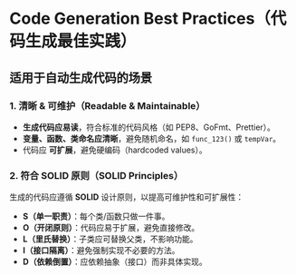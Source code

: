 # **Code Generation Best Practices（代码生成最佳实践）**

## **适用于自动生成代码的场景**

### 1. **清晰 & 可维护（Readable & Maintainable）**
- **生成代码应易读**，符合标准的代码风格（如 PEP8、GoFmt、Prettier）。
- **变量、函数、类命名应清晰**，避免随机命名，如 `func_123()` 或 `tempVar`。
- 代码应 **可扩展**，避免硬编码（hardcoded values）。

### 2. **符合 SOLID 原则（SOLID Principles）**
生成的代码应遵循 **SOLID** 设计原则，以提高可维护性和可扩展性：
- **S（单一职责）**：每个类/函数只做一件事。
- **O（开闭原则）**：代码应易于扩展，避免直接修改。
- **L（里氏替换）**：子类应可替换父类，不影响功能。
- **I（接口隔离）**：避免强制实现不必要的方法。
- **D（依赖倒置）**：应依赖抽象（接口）而非具体实现。
